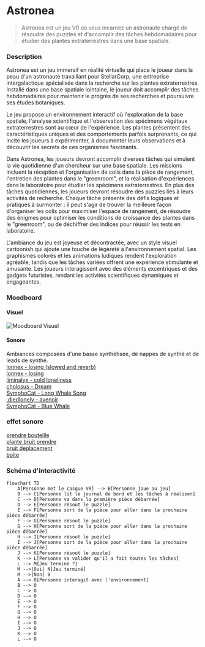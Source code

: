 # Astronea

> Astronea est un jeu VR où vous incarnez un astronaute chargé de résoudre des puzzles et d'accomplir des tâches hebdomadaires pour étudier des plantes extraterrestres dans une base spatiale.

### Description

Astronea est un jeu immersif en réalité virtuelle qui place le joueur dans la peau d'un astronaute travaillant pour StellarCorp, une entreprise intergalactique spécialisée dans la recherche sur les plantes extraterrestres. Installé dans une base spatiale lointaine, le joueur doit accomplir des tâches hebdomadaires pour maintenir le progrès de ses recherches et poursuivre ses études botaniques.

Le jeu propose un environnement interactif où l'exploration de la base spatiale, l'analyse scientifique et l'observation des spécimens végétaux extraterrestres sont au cœur de l'expérience. Les plantes présentent des caractéristiques uniques et des comportements parfois surprenants, ce qui incite les joueurs à expérimenter, à documenter leurs observations et à découvrir les secrets de ces organismes fascinants.

Dans Astronea, les joueurs devront accomplir diverses tâches qui simulent la vie quotidienne d'un chercheur sur une base spatiale. Les missions incluent la réception et l'organisation de colis dans la pièce de rangement, l'entretien des plantes dans le "greenroom", et la réalisation d'expériences dans le laboratoire pour étudier les spécimens extraterrestres. En plus des tâches quotidiennes, les joueurs devront résoudre des puzzles liés à leurs activités de recherche. Chaque tâche présente des défis logiques et pratiques à surmonter : il peut s'agir de trouver la meilleure façon d'organiser les colis pour maximiser l'espace de rangement, de résoudre des énigmes pour optimiser les conditions de croissance des plantes dans le "greenroom", ou de déchiffrer des indices pour réussir les tests en laboratoire.

L'ambiance du jeu est joyeuse et décontractée, avec un style visuel cartoonish qui ajoute une touche de légèreté à l'environnement spatial. Les graphismes colorés et les animations ludiques rendent l'exploration agréable, tandis que les tâches variées offrent une expérience stimulante et amusante. Les joueurs interagissent avec des éléments excentriques et des gadgets futuristes, rendant les activités scientifiques dynamiques et engageantes.



### Moodboard

#### Visuel

![Moodboard Visuel]()

#### Sonore

Ambiances composées d'une basse synthétisée, de nappes de synthé et de leads de synthé. <br>
[lonnex - losing (slowed and reverb)](https://youtu.be/KZrvnPOu5oU?si=-EyvkCBBUJ0rWzIe) <br>
[lonnex - losing](https://youtu.be/BgBNLX_3afs?si=vbkmEJgLcy-1HkoC) <br>
[liminalyx - cold loneliness](https://youtu.be/xqp4gNT410s?si=xMWUA3M1ONo_CCdn) <br>
[cholosus - Dream](https://youtu.be/se5uNCrig18?si=1A6mLVT9Ko01AWEO) <br>
[SymphoCat - Long Whale Song](https://youtu.be/Glrwf8rKBXw?si=dz6L2nXC5B8sKCXO) <br>
[.diedlonely - avenoir](https://youtu.be/xF6Z8PdFbZQ?si=Gps7YuQKD7YOBPhE) <br>
[SymphoCat - Blue Whale](https://youtu.be/krSuui3nwqQ?si=G1x6yA_Nd2OJu_S9) <br>

### effet sonore
[prendre bouteille](https://pixabay.com/fr/sound-effects/bottle-clink-101000/) <br>
[plante bruit prendre](https://pixabay.com/fr/sound-effects/bushmovement-6986/) <br>
[bruit deplacement](https://pixabay.com/fr/sound-effects/step-soundwav-14903/) <br>
[boite](https://pixabay.com/fr/sound-effects/kick-cardboard-box-104453/) <br>



### Schéma d'interactivité

```mermaid
flowchart TD
    A[Personne met le casque VR] --> B[Personne joue au jeu]
    B --> C[Personne lit le journal de bord et les tâches à réaliser]
    C --> D[Personne va dans la première pièce débarrée]
    D --> E[Personne résout le puzzle]
    E --> F[Personne sort de la pièce pour aller dans la prochaine pièce débarrée]
    F --> G[Personne résout le puzzle]
    G --> H[Personne sort de la pièce pour aller dans la prochaine pièce débarrée]
    H --> I[Personne résout le puzzle]
    I --> J[Personne sort de la pièce pour aller dans la prochaine pièce débarrée]
    J --> K[Personne résout le puzzle]
    K --> L[Personne va valider qu'il a fait toutes les tâches]
    L --> M{Jeu termine ?}
    M -->|Oui| N[Jeu terminé]
    M -->|Non| B
    A --> O[Personne interagit avec l'environnement]
    B --> O
    C --> O
    D --> O
    E --> O
    F --> O
    G --> O
    H --> O
    I --> O
    J --> O
    K --> O
    L --> O

```
